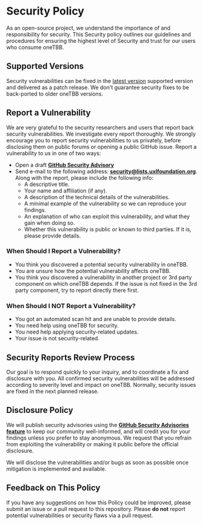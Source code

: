 # Security Policy
As an open-source project, we understand the importance of and responsibility
for security. This Security policy outlines our guidelines and procedures for
ensuring the highest level of Security and trust for our users who consume
oneTBB.

## Supported Versions
Security vulnerabilities can be fixed in the [latest version][1] supported version
and delivered as a patch release. We don't guarantee security fixes to be
back-ported to older oneTBB versions.

## Report a Vulnerability
We are very grateful to the security researchers and users that report back
security vulnerabilities. We investigate every report thoroughly.
We strongly encourage you to report security vulnerabilities to us privately,
before disclosing them on public forums or opening a public GitHub issue. 
Report a vulnerability to us in one of two ways:
* Open a draft [**GitHub Security Advisory**][2]
* Send e-mail to the following address: **security@lists.uxlfoundation.org**.
Along with the report, please include the following info:
  * A descriptive title.
  * Your name and affiliation (if any).
  * A description of the technical details of the vulnerabilities.
  * A minimal example of the vulnerability so we can reproduce your findings.
  * An explanation of who can exploit this vulnerability, and what they gain
  when doing so. 
  * Whether this vulnerability is public or known to third parties. If it is,
  please provide details.

### When Should I Report a Vulnerability?
* You think you discovered a potential security vulnerability in oneTBB.
* You are unsure how the potential vulnerability affects oneTBB.
* You think you discovered a vulnerability in another project or 3rd party
component on which oneTBB depends. If the issue is not fixed in the 3rd party
component, try to report directly there first.

### When Should I NOT Report a Vulnerability?
* You got an automated scan hit and are unable to provide details.
* You need help using oneTBB for security.
* You need help applying security-related updates.
* Your issue is not security-related.

## Security Reports Review Process
Our goal is to respond quickly to your inquiry, and to coordinate a fix and
disclosure with you. All confirmed security vulnerabilities will be addressed
according to severity level and impact on oneTBB. Normally, security issues
are fixed in the next planned release.

## Disclosure Policy
We will publish security advisories using the 
[**GitHub Security Advisories feature**][3]
to keep our community well-informed, and will credit you for your findings
unless you prefer to stay anonymous. We request that you refrain from
exploiting the vulnerability or making it public before the official disclosure.

We will disclose the vulnerabilities and/or bugs as soon as possible once
mitigation is implemented and available. 

## Feedback on This Policy
If you have any suggestions on how this Policy could be improved, please submit
an issue or a pull request to this repository. Please **do not** report
potential vulnerabilities or security flaws via a pull request.

[1]: https://github.com/oneapi-src/oneTBB/releases/latest
[2]: https://github.com/oneapi-src/oneTBB/security/advisories/new
[3]: https://github.com/oneapi-src/oneTBB/security/advisories
